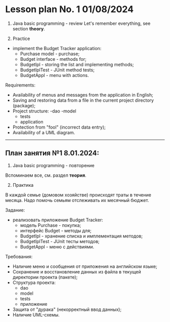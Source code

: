 # Lesson plan No. 1 01/08/2024

1. Java basic programming - review
   Let's remember everything, see section **theory**.

2. Practice
- implement the Budget Tracker application:
  - Purchase model - purchase;
  - Budget interface - methods for;
  - BudgetIpl - storing the list and implementing methods;
  - BudgetIplTest - JUnit method tests;
  - BudgetAppl - menu with actions.

Requirements:
- Availability of menus and messages from the application in English;
- Saving and restoring data from a file in the current project directory (package);
- Project structure:
  -dao
  -model
  - tests
  - application
- Protection from "fool" (incorrect data entry);
- Availability of a UML diagram.


----------------------------------------------------------

## План занятия №1 8.01.2024:

1. Java basic programming - повторение

Вспоминаем все, см. раздел **теория**.

2. Практика

В каждой семье (домовом хозяйстве) происходят траты в течение месяца.
Надо помочь семьям отслеживать их месячный бюджет.

Задание:
- реализовать приложение Budget Tracker:
  - модель Purchase - покупка;
  - интерфейс Budget - методы для; 
  - BudgetIpl - хранение списка и имплементация методов;
  - BudgetIplTest - JUnit тесты методов;
  - BudgetAppl - меню с действиями.

Требования:
- Наличие меню и сообщения от приложения на английском языке;
- Сохранение и восстановление данных из файла в текущей директории проекта (пакете);
- Структура проекта:
  - dao
  - model
  - tests
  - приложение
- Защита от "дурака" (некорректный ввод данных);
- Наличие UML-схемы.













